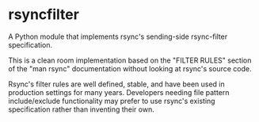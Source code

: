 # rsyncfilter

A Python module that implements rsync's sending-side rsync-filter specification.

This is a clean room implementation based on the "FILTER RULES" section of the
"man rsync" documentation without looking at rsync's source code.

Rsync's filter rules are well defined, stable, and have been used in production
settings for many years. Developers needing file pattern include/exclude
functionality may prefer to use rsync's existing specification rather than
inventing their own.
